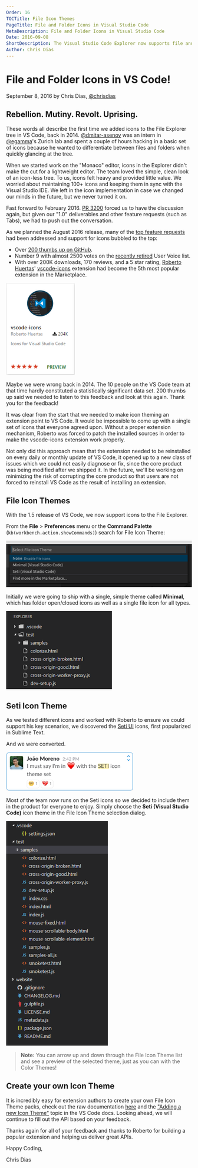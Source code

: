 ```yaml
---
Order: 16
TOCTitle: File Icon Themes
PageTitle: File and Folder Icons in Visual Studio Code
MetaDescription: File and Folder Icons in Visual Studio Code
Date: 2016-09-08
ShortDescription: The Visual Studio Code Explorer now supports file and folder icons. VS Code ships with two icon themes and more are available on the Marketplace.
Author: Chris Dias
---
```


# File and Folder Icons in VS Code!

September 8, 2016 by Chris Dias,  [@chrisdias](https://twitter.com/chrisdias)

## Rebellion. Mutiny. Revolt. Uprising.

These words all describe the first time we added icons to the File Explorer tree in VS Code, back in 2014. [@dmitar-asenov](https://github.com/dimitar-asenov) was an intern in [@egamma](https://github.com/egamma)'s Zurich lab and spent a couple of hours hacking in a basic set of icons because he wanted to differentiate between files and folders when quickly glancing at the tree.

When we started work on the "Monaco" editor, icons in the Explorer didn't make the cut for a lightweight editor. The team loved the simple, clean look of an icon-less tree. To us, icons felt heavy and provided little value. We worried about maintaining 100+ icons and keeping them in sync with the Visual Studio IDE. We left in the icon implementation in case we changed our minds in the future, but we never turned it on.

Fast forward to February 2016. [PR 3200](https://github.com/microsoft/vscode/pull/3200) forced us to have the discussion again, but given our "1.0" deliverables and other feature requests (such as Tabs), we had to push out the conversation.

As we planned the August 2016 release, many of the [top feature requests](https://github.com/microsoft/vscode/issues?q=is%3Aopen+is%3Aissue+label%3Afeature-request) had been addressed and support for icons bubbled to the top:

* Over [200 thumbs up on GitHub](https://github.com/microsoft/vscode/issues/211).
* Number 9 with almost 2500 votes on the [recently retired](https://code.visualstudio.com/blogs/2016/08/19/goodbyeuservoice) User Voice list.
* With over 200K downloads, 170 reviews, and a 5 star rating, [Roberto Huertas](https://github.com/robertohuertasm)' [vscode-icons](https://marketplace.visualstudio.com/items?itemName=robertohuertasm.vscode-icons) extension had become the 5th most popular extension in the Marketplace.

![vscode-icons extension](vscode-icons.png)

Maybe we were wrong back in 2014. The 10 people on the VS Code team at that time hardly constituted a statistically significant data set. 200 thumbs up said we needed to listen to this feedback and look at this again. Thank you for the feedback!

It was clear from the start that we needed to make icon theming an extension point to VS Code. It would be impossible to come up with a single set of icons that everyone agreed upon. Without a proper extension mechanism, Roberto was forced to patch the installed sources in order to make the vscode-icons extension work properly.

Not only did this approach mean that the extension needed to be reinstalled on every daily or monthly update of VS Code, it opened up to a new class of issues which we could not easily diagnose or fix, since the core product was being modified after we shipped it. In the future, we'll be working on minimizing the risk of corrupting the core product so that users are not forced to reinstall VS Code as the result of installing an extension.

## File Icon Themes

With the 1.5 release of VS Code, we now support icons to the File Explorer.

From the **File** > **Preferences** menu or the **Command Palette** (`kb(workbench.action.showCommands)`) search for File Icon Theme:

![select icon theme](select-icon-theme.png)

Initially we were going to ship with a single, simple theme called **Minimal**, which has folder open/closed icons as well as a single file icon for all types.

![minimal icon theme](minimal-icon-theme.png)

## Seti Icon Theme

As we tested different icons and worked with Roberto to ensure we could support his key scenarios, we discovered the [Seti UI](https://github.com/jesseweed/seti-ui) icons, first popularized in Sublime Text.

And we were converted.

![I heart seti](i-heart-seti.png)

Most of the team now runs on the Seti icons so we decided to include them in the product for everyone to enjoy. Simply choose the **Seti (Visual Studio Code)** icon theme in the File Icon Theme selection dialog.

![Seti icon theme](seti-icon-theme.png)

>**Note:** You can arrow up and down through the File Icon Theme list and see a preview of the selected theme, just as you can with the Color Themes!

## Create your own Icon Theme

It is incredibly easy for extension authors to create your own File Icon Theme packs, check out the raw documentation [here](https://github.com/microsoft/vscode/issues/10804) and the ["Adding a new Icon Theme"](/docs/extensions/themes-snippets-colorizers.md#adding-a-new-icon-theme) topic in the VS Code docs. Looking ahead, we will continue to fill out the API based on your feedback.

Thanks again for all of your feedback and thanks to Roberto for building a popular extension and helping us deliver great APIs.

Happy Coding,

Chris Dias